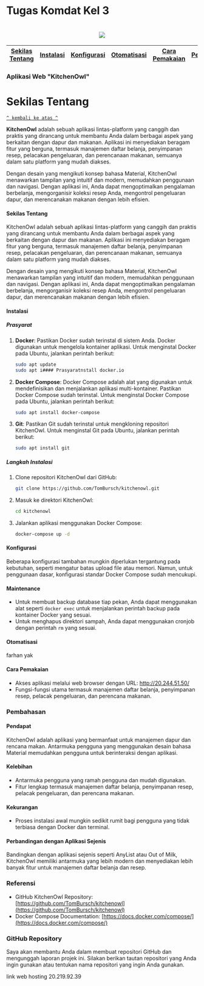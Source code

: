 # Tugas Komdat Kel 3

<h1 align="center"><img src="http://20.244.51.50/icons/Icon-192.png"></h1>

[Sekilas Tentang](#sekilas-tentang) | [Instalasi](#instalasi) | [Konfigurasi](#konfigurasi) | [Otomatisasi](#otomatisasi) | [Cara Pemakaian](#cara-pemakaian) | [Pembahasan](#pembahasan) | [Referensi](#referensi)
:---:|:---:|:---:|:---:|:---:|:---:|:---:

### Aplikasi Web "KitchenOwl"

# Sekilas Tentang
[`^ kembali ke atas ^`](#)

**KitchenOwl** adalah sebuah aplikasi lintas-platform yang canggih dan praktis yang dirancang untuk membantu Anda dalam berbagai aspek yang berkaitan dengan dapur dan makanan. Aplikasi ini menyediakan beragam fitur yang berguna, termasuk manajemen daftar belanja, penyimpanan resep, pelacakan pengeluaran, dan perencanaan makanan, semuanya dalam satu platform yang mudah diakses. 

Dengan desain yang mengikuti konsep bahasa Material, KitchenOwl menawarkan tampilan yang intuitif dan modern, memudahkan penggunaan dan navigasi. Dengan aplikasi ini, Anda dapat mengoptimalkan pengalaman berbelanja, mengorganisir koleksi resep Anda, mengontrol pengeluaran dapur, dan merencanakan makanan dengan lebih efisien.




#### Sekilas Tentang

KitchenOwl adalah sebuah aplikasi lintas-platform yang canggih dan praktis yang dirancang untuk membantu Anda dalam berbagai aspek yang berkaitan dengan dapur dan makanan. Aplikasi ini menyediakan beragam fitur yang berguna, termasuk manajemen daftar belanja, penyimpanan resep, pelacakan pengeluaran, dan perencanaan makanan, semuanya dalam satu platform yang mudah diakses.

Dengan desain yang mengikuti konsep bahasa Material, KitchenOwl menawarkan tampilan yang intuitif dan modern, memudahkan penggunaan dan navigasi. Dengan aplikasi ini, Anda dapat mengoptimalkan pengalaman berbelanja, mengorganisir koleksi resep Anda, mengontrol pengeluaran dapur, dan merencanakan makanan dengan lebih efisien.

#### Instalasi

##### Prasyarat

1. **Docker**: Pastikan Docker sudah terinstal di sistem Anda. Docker digunakan untuk mengelola kontainer aplikasi. Untuk menginstal Docker pada Ubuntu, jalankan perintah berikut:

    ```bash
    sudo apt update
    sudo apt i#### Prasyaratnstall docker.io
    ```

2. **Docker Compose**: Docker Compose adalah alat yang digunakan untuk mendefinisikan dan menjalankan aplikasi multi-kontainer. Pastikan Docker Compose sudah terinstal. Untuk menginstal Docker Compose pada Ubuntu, jalankan perintah berikut:

    ```bash
    sudo apt install docker-compose
    ```

3. **Git**: Pastikan Git sudah terinstal untuk mengkloning repositori KitchenOwl. Untuk menginstal Git pada Ubuntu, jalankan perintah berikut:

    ```bash
    sudo apt install git
    ```
##### Langkah Instalasi

1. Clone repositori KitchenOwl dari GitHub:
   
    ```bash
    git clone https://github.com/TomBursch/kitchenowl.git
    ```

2. Masuk ke direktori KitchenOwl:

    ```bash
    cd kitchenowl
    ```

3. Jalankan aplikasi menggunakan Docker Compose:

    ```bash
    docker-compose up -d
    ```

#### Konfigurasi

Beberapa konfigurasi tambahan mungkin diperlukan tergantung pada kebutuhan, seperti mengatur batas upload file atau memori. Namun, untuk penggunaan dasar, konfigurasi standar Docker Compose sudah mencukupi.

#### Maintenance

- Untuk membuat backup database tiap pekan, Anda dapat menggunakan alat seperti `docker exec` untuk menjalankan perintah backup pada kontainer Docker yang sesuai.
- Untuk menghapus direktori sampah, Anda dapat menggunakan cronjob dengan perintah `rm` yang sesuai.

#### Otomatisasi

farhan yak


#### Cara Pemakaian

- Akses aplikasi melalui web browser dengan URL: http://20.244.51.50/
- Fungsi-fungsi utama termasuk manajemen daftar belanja, penyimpanan resep, pelacak pengeluaran, dan perencana makanan.

### Pembahasan

#### Pendapat

KitchenOwl adalah aplikasi yang bermanfaat untuk manajemen dapur dan rencana makan. Antarmuka pengguna yang menggunakan desain bahasa Material memudahkan pengguna untuk berinteraksi dengan aplikasi.

#### Kelebihan

- Antarmuka pengguna yang ramah pengguna dan mudah digunakan.
- Fitur lengkap termasuk manajemen daftar belanja, penyimpanan resep, pelacak pengeluaran, dan perencana makanan.

#### Kekurangan

- Proses instalasi awal mungkin sedikit rumit bagi pengguna yang tidak terbiasa dengan Docker dan terminal.

#### Perbandingan dengan Aplikasi Sejenis

Bandingkan dengan aplikasi sejenis seperti AnyList atau Out of Milk, KitchenOwl memiliki antarmuka yang lebih modern dan menyediakan lebih banyak fitur untuk manajemen daftar belanja dan resep.

### Referensi

- GitHub KitchenOwl Repository: [https://github.com/TomBursch/kitchenowl](https://github.com/TomBursch/kitchenowl)
- Docker Compose Documentation: [https://docs.docker.com/compose/](https://docs.docker.com/compose/)

### GitHub Repository

Saya akan membantu Anda dalam membuat repositori GitHub dan mengunggah laporan projek ini. Silakan berikan tautan repositori yang Anda ingin gunakan atau tentukan nama repositori yang ingin Anda gunakan.

link web hosting 20.219.92.39
